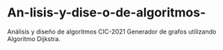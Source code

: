 # An-lisis-y-dise-o-de-algoritmos-
Análisis y diseño de algoritmos CIC-2021
Generador de grafos utilizando Algoritmo Dijkstra.

